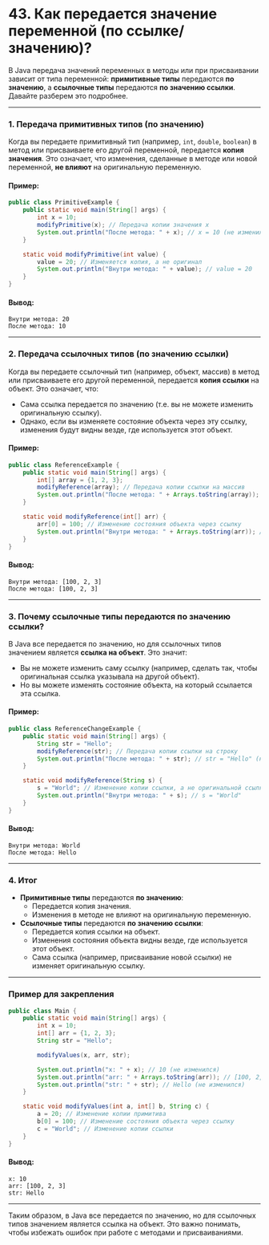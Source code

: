 # 43. Как передается значение переменной (по ссылке/значению)?

В Java передача значений переменных в методы или при присваивании зависит от типа переменной: **примитивные типы** передаются **по значению**, а **ссылочные типы** передаются **по значению ссылки**. Давайте разберем это подробнее.

---

### **1. Передача примитивных типов (по значению)**

Когда вы передаете примитивный тип (например, `int`, `double`, `boolean`) в метод или присваиваете его другой переменной, передается **копия значения**. Это означает, что изменения, сделанные в методе или новой переменной, **не влияют** на оригинальную переменную.

#### Пример:
```java
public class PrimitiveExample {
    public static void main(String[] args) {
        int x = 10;
        modifyPrimitive(x); // Передача копии значения x
        System.out.println("После метода: " + x); // x = 10 (не изменился)
    }

    static void modifyPrimitive(int value) {
        value = 20; // Изменяется копия, а не оригинал
        System.out.println("Внутри метода: " + value); // value = 20
    }
}
```

#### Вывод:
```
Внутри метода: 20
После метода: 10
```

---

### **2. Передача ссылочных типов (по значению ссылки)**

Когда вы передаете ссылочный тип (например, объект, массив) в метод или присваиваете его другой переменной, передается **копия ссылки** на объект. Это означает, что:
- Сама ссылка передается по значению (т.е. вы не можете изменить оригинальную ссылку).
- Однако, если вы изменяете состояние объекта через эту ссылку, изменения будут видны везде, где используется этот объект.

#### Пример:
```java
public class ReferenceExample {
    public static void main(String[] args) {
        int[] array = {1, 2, 3};
        modifyReference(array); // Передача копии ссылки на массив
        System.out.println("После метода: " + Arrays.toString(array)); // Массив изменился
    }

    static void modifyReference(int[] arr) {
        arr[0] = 100; // Изменение состояния объекта через ссылку
        System.out.println("Внутри метода: " + Arrays.toString(arr)); // [100, 2, 3]
    }
}
```

#### Вывод:
```
Внутри метода: [100, 2, 3]
После метода: [100, 2, 3]
```

---

### **3. Почему ссылочные типы передаются по значению ссылки?**

В Java все передается по значению, но для ссылочных типов значением является **ссылка на объект**. Это значит:
- Вы не можете изменить саму ссылку (например, сделать так, чтобы оригинальная ссылка указывала на другой объект).
- Но вы можете изменять состояние объекта, на который ссылается эта ссылка.

#### Пример:
```java
public class ReferenceChangeExample {
    public static void main(String[] args) {
        String str = "Hello";
        modifyReference(str); // Передача копии ссылки на строку
        System.out.println("После метода: " + str); // str = "Hello" (не изменился)
    }

    static void modifyReference(String s) {
        s = "World"; // Изменение копии ссылки, а не оригинальной ссылки
        System.out.println("Внутри метода: " + s); // s = "World"
    }
}
```

#### Вывод:
```
Внутри метода: World
После метода: Hello
```

---

### **4. Итог**

- **Примитивные типы** передаются **по значению**:
  - Передается копия значения.
  - Изменения в методе не влияют на оригинальную переменную.
- **Ссылочные типы** передаются **по значению ссылки**:
  - Передается копия ссылки на объект.
  - Изменения состояния объекта видны везде, где используется этот объект.
  - Сама ссылка (например, присваивание новой ссылки) не изменяет оригинальную ссылку.

---

### **Пример для закрепления**

```java
public class Main {
    public static void main(String[] args) {
        int x = 10;
        int[] arr = {1, 2, 3};
        String str = "Hello";

        modifyValues(x, arr, str);

        System.out.println("x: " + x); // 10 (не изменился)
        System.out.println("arr: " + Arrays.toString(arr)); // [100, 2, 3] (изменился)
        System.out.println("str: " + str); // Hello (не изменился)
    }

    static void modifyValues(int a, int[] b, String c) {
        a = 20; // Изменение копии примитива
        b[0] = 100; // Изменение состояния объекта через ссылку
        c = "World"; // Изменение копии ссылки
    }
}
```

#### Вывод:
```
x: 10
arr: [100, 2, 3]
str: Hello
```

---

Таким образом, в Java все передается по значению, но для ссылочных типов значением является ссылка на объект. Это важно понимать, чтобы избежать ошибок при работе с методами и присваиваниями.
